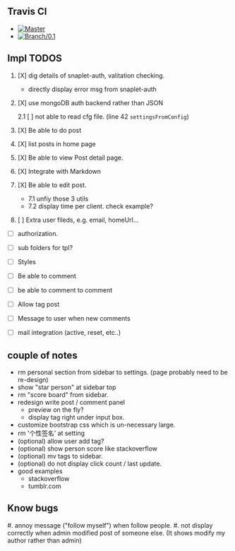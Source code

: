 ## Travis CI

- [![Master](https://secure.travis-ci.org/HaskellCNOrg/a.haskellcn.png?branch=master)](http://travis-ci.org/HaskellCNOrg/a.haskellcn)
- [![Branch/0.1](https://secure.travis-ci.org/HaskellCNOrg/a.haskellcn.png?branch=branch/0.1)](http://travis-ci.org/HaskellCNOrg/a.haskellcn)

## Impl TODOS

1. [X] dig details of snaplet-auth, valitation checking.
    - directly display error msg from snaplet-auth
2. [X] use mongoDB auth backend rather than JSON

    2.1 [ ] not able to read cfg file. (line 42 `settingsFromConfig`)

3. [X] Be able to do post
4. [X] list posts in home page
5. [X] Be able to view Post detail page.
6. [X] Integrate with Markdown
7. [X] Be able to edit post.
    - 7.1 unfiy those 3 utils 
    - 7.2 display time per client. check example?

7. [ ] Extra user fileds, e.g. email, homeUrl...

- [ ] authorization.
- [ ] sub folders for tpl?
- [ ] Styles
- [ ] Be able to comment
- [ ] be able to comment to comment
- [ ] Allow tag post

- [ ] Message to user when new comments
- [ ] mail integration (active, reset, etc..)

## couple of notes
  - rm personal section from sidebar to settings.
    (page probably need to be re-design)
  - show "star person" at sidebar top
  - rm "score board" from sidebar.
  - redesign write post / comment panel
    + preview on the fly?
    + display tag right under input box.
  - customize bootstrap css which is un-necessary large.
  - rm '个性签名' at setting
  - (optional) allow user add tag?
  - (optional) show person score like stackoverflow
  - (optional) mv tags to sidebar.
  - (optional) do not display click count / last update.
  - good examples
    + stackoverflow
    + tumblr.com

## Know bugs
  #. annoy message ("follow myself") when follow people.
  #. not display correctly when admin modified post of someone else.
     (It shows modify my author rather than admin)
